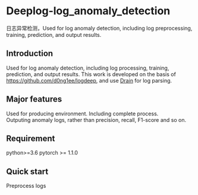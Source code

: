 # Deeplog-log_anomaly_detection
日志异常检测，Used for log anomaly detection, including log preprocessing, training, prediction, and output results.
## Introduction
Used for log anomaly detection, including log processing, training, prediction, and output results.
This work is developed on the basis of <https://github.com/d0ng1ee/logdeep>, and use [Drain](https://github.com/logpai/logparser) for log parsing.  
## Major features  
Used for producing environment.
Including complete process.  
Outputing anomaly logs, rather than precision, recall, F1-score and so on.  
## Requirement  
python>=3.6
pytorch >= 1.1.0  
## Quick start  
Preprocess logs
